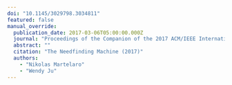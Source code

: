 ```yaml
---
doi: "10.1145/3029798.3034811"
featured: false
manual_override:
  publication_date: 2017-03-06T05:00:00.000Z
  journal: "Proceedings of the Companion of the 2017 ACM/IEEE International Conference on Human-Robot Interaction"
  abstract: ""
  citation: "The Needfinding Machine (2017)"
  authors:
    - "Nikolas Martelaro"
    - "Wendy Ju"
---
```


<!-- You can add additional content about this publication here if needed -->
